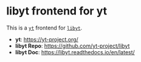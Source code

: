 # libyt frontend for yt


This is a [`yt`](https://yt-project.org/) frontend for [`libyt`](https://github.com/yt-project/libyt).


* **yt**: https://yt-project.org/
* **libyt Repo**: https://github.com/yt-project/libyt
* **libyt Doc**: https://libyt.readthedocs.io/en/latest/
